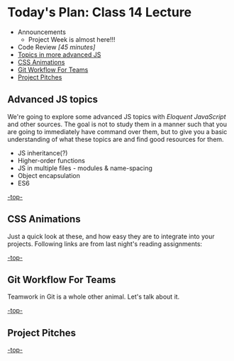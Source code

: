 <a id="top"></a>
# Today's Plan: Class 14 Lecture

- Announcements
  - Project Week is almost here!!!
- Code Review *[45 minutes]*
- [Topics in more advanced JS](#js)
- [CSS Animations](#css)
- [Git Workflow For Teams](#git)
- [Project Pitches](#pitches)

<a id="js"></a>
## Advanced JS topics

We're going to explore some advanced JS topics with *Eloquent JavaScript* and other sources. The goal is not to study them in a manner such that you are going to immediately have command over them, but to give you a basic understanding of what these topics are and find good resources for them.

- JS inheritance(?)
- Higher-order functions
- JS in multiple files - modules & name-spacing
- Object encapsulation
- ES6

[-top-](#top)

<a id="css"></a>
## CSS Animations

Just a quick look at these, and how easy they are to integrate into your projects. Following links are from last night's reading assignments:



[-top-](#top)

<a id="git"></a>
## Git Workflow For Teams

Teamwork in Git is a whole other animal. Let's talk about it.



[-top-](#top)

<a id="pitches"></a>
## Project Pitches


[-top-](#top)

